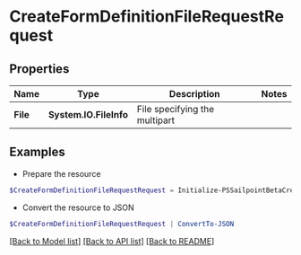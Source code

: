 # CreateFormDefinitionFileRequestRequest
## Properties

Name | Type | Description | Notes
------------ | ------------- | ------------- | -------------
**File** | **System.IO.FileInfo** | File specifying the multipart | 

## Examples

- Prepare the resource
```powershell
$CreateFormDefinitionFileRequestRequest = Initialize-PSSailpointBetaCreateFormDefinitionFileRequestRequest  -File null
```

- Convert the resource to JSON
```powershell
$CreateFormDefinitionFileRequestRequest | ConvertTo-JSON
```

[[Back to Model list]](../README.md#documentation-for-models) [[Back to API list]](../README.md#documentation-for-api-endpoints) [[Back to README]](../README.md)

